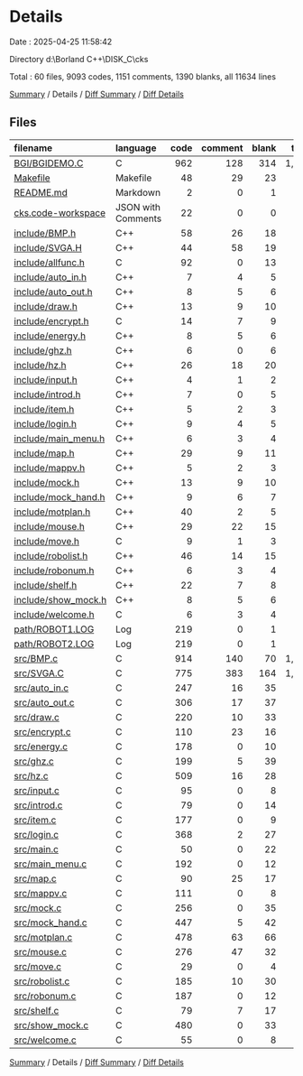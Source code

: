# Details

Date : 2025-04-25 11:58:42

Directory d:\\Borland C++\\DISK_C\\cks

Total : 60 files,  9093 codes, 1151 comments, 1390 blanks, all 11634 lines

[Summary](results.md) / Details / [Diff Summary](diff.md) / [Diff Details](diff-details.md)

## Files
| filename | language | code | comment | blank | total |
| :--- | :--- | ---: | ---: | ---: | ---: |
| [BGI/BGIDEMO.C](/BGI/BGIDEMO.C) | C | 962 | 128 | 314 | 1,404 |
| [Makefile](/Makefile) | Makefile | 48 | 29 | 23 | 100 |
| [README.md](/README.md) | Markdown | 2 | 0 | 1 | 3 |
| [cks.code-workspace](/cks.code-workspace) | JSON with Comments | 22 | 0 | 0 | 22 |
| [include/BMP.h](/include/BMP.h) | C++ | 58 | 26 | 18 | 102 |
| [include/SVGA.H](/include/SVGA.H) | C++ | 44 | 58 | 19 | 121 |
| [include/allfunc.h](/include/allfunc.h) | C | 92 | 0 | 13 | 105 |
| [include/auto\_in.h](/include/auto_in.h) | C++ | 7 | 4 | 5 | 16 |
| [include/auto\_out.h](/include/auto_out.h) | C++ | 8 | 5 | 6 | 19 |
| [include/draw.h](/include/draw.h) | C++ | 13 | 9 | 10 | 32 |
| [include/encrypt.h](/include/encrypt.h) | C | 14 | 7 | 9 | 30 |
| [include/energy.h](/include/energy.h) | C++ | 8 | 5 | 6 | 19 |
| [include/ghz.h](/include/ghz.h) | C++ | 6 | 0 | 6 | 12 |
| [include/hz.h](/include/hz.h) | C++ | 26 | 18 | 20 | 64 |
| [include/input.h](/include/input.h) | C++ | 4 | 1 | 2 | 7 |
| [include/introd.h](/include/introd.h) | C++ | 7 | 0 | 5 | 12 |
| [include/item.h](/include/item.h) | C++ | 5 | 2 | 3 | 10 |
| [include/login.h](/include/login.h) | C++ | 9 | 4 | 5 | 18 |
| [include/main\_menu.h](/include/main_menu.h) | C++ | 6 | 3 | 4 | 13 |
| [include/map.h](/include/map.h) | C++ | 29 | 9 | 11 | 49 |
| [include/mappv.h](/include/mappv.h) | C++ | 5 | 2 | 3 | 10 |
| [include/mock.h](/include/mock.h) | C++ | 13 | 9 | 10 | 32 |
| [include/mock\_hand.h](/include/mock_hand.h) | C++ | 9 | 6 | 7 | 22 |
| [include/motplan.h](/include/motplan.h) | C++ | 40 | 2 | 5 | 47 |
| [include/mouse.h](/include/mouse.h) | C++ | 29 | 22 | 15 | 66 |
| [include/move.h](/include/move.h) | C | 9 | 1 | 3 | 13 |
| [include/robolist.h](/include/robolist.h) | C++ | 46 | 14 | 15 | 75 |
| [include/robonum.h](/include/robonum.h) | C++ | 6 | 3 | 4 | 13 |
| [include/shelf.h](/include/shelf.h) | C++ | 22 | 7 | 8 | 37 |
| [include/show\_mock.h](/include/show_mock.h) | C++ | 8 | 5 | 6 | 19 |
| [include/welcome.h](/include/welcome.h) | C | 6 | 3 | 4 | 13 |
| [path/ROBOT1.LOG](/path/ROBOT1.LOG) | Log | 219 | 0 | 1 | 220 |
| [path/ROBOT2.LOG](/path/ROBOT2.LOG) | Log | 219 | 0 | 1 | 220 |
| [src/BMP.c](/src/BMP.c) | C | 914 | 140 | 70 | 1,124 |
| [src/SVGA.C](/src/SVGA.C) | C | 775 | 383 | 164 | 1,322 |
| [src/auto\_in.c](/src/auto_in.c) | C | 247 | 16 | 35 | 298 |
| [src/auto\_out.c](/src/auto_out.c) | C | 306 | 17 | 37 | 360 |
| [src/draw.c](/src/draw.c) | C | 220 | 10 | 33 | 263 |
| [src/encrypt.c](/src/encrypt.c) | C | 110 | 23 | 16 | 149 |
| [src/energy.c](/src/energy.c) | C | 178 | 0 | 10 | 188 |
| [src/ghz.c](/src/ghz.c) | C | 199 | 5 | 39 | 243 |
| [src/hz.c](/src/hz.c) | C | 509 | 16 | 28 | 553 |
| [src/input.c](/src/input.c) | C | 95 | 0 | 8 | 103 |
| [src/introd.c](/src/introd.c) | C | 79 | 0 | 14 | 93 |
| [src/item.c](/src/item.c) | C | 177 | 0 | 9 | 186 |
| [src/login.c](/src/login.c) | C | 368 | 2 | 27 | 397 |
| [src/main.c](/src/main.c) | C | 50 | 0 | 22 | 72 |
| [src/main\_menu.c](/src/main_menu.c) | C | 192 | 0 | 12 | 204 |
| [src/map.c](/src/map.c) | C | 90 | 25 | 17 | 132 |
| [src/mappv.c](/src/mappv.c) | C | 111 | 0 | 8 | 119 |
| [src/mock.c](/src/mock.c) | C | 256 | 0 | 35 | 291 |
| [src/mock\_hand.c](/src/mock_hand.c) | C | 447 | 5 | 42 | 494 |
| [src/motplan.c](/src/motplan.c) | C | 478 | 63 | 66 | 607 |
| [src/mouse.c](/src/mouse.c) | C | 276 | 47 | 32 | 355 |
| [src/move.c](/src/move.c) | C | 29 | 0 | 4 | 33 |
| [src/robolist.c](/src/robolist.c) | C | 185 | 10 | 30 | 225 |
| [src/robonum.c](/src/robonum.c) | C | 187 | 0 | 12 | 199 |
| [src/shelf.c](/src/shelf.c) | C | 79 | 7 | 17 | 103 |
| [src/show\_mock.c](/src/show_mock.c) | C | 480 | 0 | 33 | 513 |
| [src/welcome.c](/src/welcome.c) | C | 55 | 0 | 8 | 63 |

[Summary](results.md) / Details / [Diff Summary](diff.md) / [Diff Details](diff-details.md)